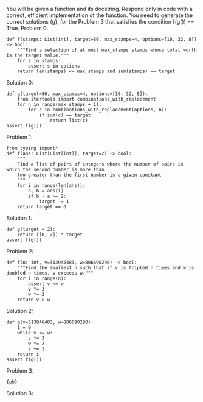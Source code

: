 You will be given a function and its docstring. Respond only in code with a correct, efficient implementation of the function.
You need to generate the correct solutions (g), for the Problem 3 that satisfies the condition f(g()) == True.
Problem 0:
```
def f(stamps: List[int], target=80, max_stamps=4, options=[10, 32, 8]) -> bool:
    """Find a selection of at most max_stamps stamps whose total worth is the target value."""
    for s in stamps:
        assert s in options
    return len(stamps) <= max_stamps and sum(stamps) == target
```
Solution 0:
```
def g(target=80, max_stamps=4, options=[10, 32, 8]):
    from itertools import combinations_with_replacement
    for n in range(max_stamps + 1):
        for c in combinations_with_replacement(options, n):
            if sum(c) == target:
                return list(c)
assert f(g())
```
Problem 1:
```
from typing import*
def f(ans: List[List[int]], target=2) -> bool:
    """
    Find a list of pairs of integers where the number of pairs in which the second number is more than
    two greater than the first number is a given constant
    """
    for i in range(len(ans)):
        a, b = ans[i]
        if b - a >= 2:
            target -= 1
    return target == 0
```
Solution 1:
```
def g(target = 2):
    return [[0, 2]] * target 
assert f(g())
```
Problem 2:
```
def f(n: int, v=313946483, w=806690290) -> bool:
    """Find the smallest n such that if v is tripled n times and w is doubled n times, v exceeds w."""
    for i in range(n):
        assert v <= w
        v *= 3
        w *= 2
    return v > w
```
Solution 2:
```
def g(v=313946483, w=806690290):
    i = 0
    while v <= w:
        v *= 3
        w *= 2
        i += 1
    return i 
assert f(g())
```
Problem 3:
```
{pb}
```
Solution 3: